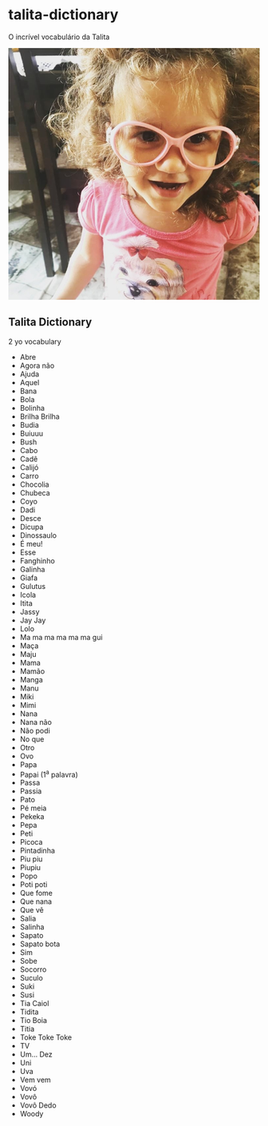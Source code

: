# talita-dictionary

O incrível vocabulário da Talita

![](img/talita.jpg)

## Talita Dictionary

2 yo vocabulary

- Abre
- Agora não
- Ajuda
- Aquel
- Bana
- Bola
- Bolinha
- Brilha Brilha
- Budia
- Buiuuu
- Bush
- Cabo
- Cadê
- Calijó
- Carro
- Chocolia
- Chubeca
- Coyo
- Dadi
- Desce
- Dicupa
- Dinossaulo
- É meu!
- Esse
- Fanghinho
- Galinha
- Giafa
- Gulutus
- Icola
- Itita
- Jassy
- Jay Jay
- Lolo
- Ma ma ma ma ma ma gui
- Maça
- Maju
- Mama
- Mamão
- Manga
- Manu
- Miki
- Mimi
- Nana
- Nana não
- Não podi
- No que
- Otro
- Ovo
- Papa
- Papai (1<sup>a</sup> palavra)
- Passa
- Passia
- Pato
- Pé meia
- Pekeka
- Pepa
- Peti
- Picoca
- Pintadinha
- Piu piu
- Piupiu
- Popo
- Poti poti
- Que fome
- Que nana
- Que vê
- Salia
- Salinha
- Sapato
- Sapato bota
- Sim
- Sobe
- Socorro
- Suculo
- Suki
- Susi
- Tia Caiol
- Tidita
- Tio Boia
- Titia
- Toke Toke Toke
- TV
- Um... Dez
- Uni
- Uva
- Vem vem
- Vovó
- Vovô
- Vovô Dedo
- Woody
